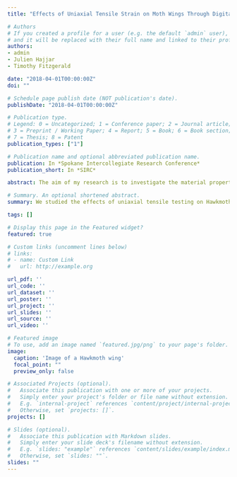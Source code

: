 ```yaml
---
title: "Effects of Uniaxial Tensile Strain on Moth Wings Through Digital Image Correlation"

# Authors
# If you created a profile for a user (e.g. the default `admin` user), write the username (folder name) here 
# and it will be replaced with their full name and linked to their profile.
authors:
- admin
- Julien Hajjar
- Timothy Fitzgerald

date: "2018-04-01T00:00:00Z"
doi: ""

# Schedule page publish date (NOT publication's date).
publishDate: "2018-04-01T00:00:00Z"

# Publication type.
# Legend: 0 = Uncategorized; 1 = Conference paper; 2 = Journal article;
# 3 = Preprint / Working Paper; 4 = Report; 5 = Book; 6 = Book section;
# 7 = Thesis; 8 = Patent
publication_types: ["1"]

# Publication name and optional abbreviated publication name.
publication: In *Spokane Intercollegiate Research Conference*
publication_short: In *SIRC*

abstract: The aim of my research is to investigate the material properties of Hawkmoth wings, specifically the measurement of Young’s Modulus and the Poisson’s ratio for bulk pieces of the wing. This was achieved by raising moths, slicing their wings into strips, and measuring the stress and strains during uniaxial tensile testing. Digital image correlation was used to compute the deformation of the wing under constant strain with greater accuracy. While others have investigated small portions of insect wings, a bulk method is novel. Preliminary results possess attributes similar to the outcomes of previous studies, along with the presence of relaxation. This presentation will discuss my findings about Poisson’s ratio of Hummingbird Hawkmoth wings.

# Summary. An optional shortened abstract.
summary: We studied the effects of uniaxial tensile testing on Hawkmoth wings. Using a high-speed camera, digital image correlation using the patterns on the wings allowed us to measure the Young's Modulus and Poisson's ration across sections of the wings.

tags: []

# Display this page in the Featured widget?
featured: true

# Custom links (uncomment lines below)
# links:
# - name: Custom Link
#   url: http://example.org

url_pdf: ''
url_code: ''
url_dataset: ''
url_poster: ''
url_project: ''
url_slides: ''
url_source: ''
url_video: ''

# Featured image
# To use, add an image named `featured.jpg/png` to your page's folder. 
image:
  caption: 'Image of a Hawkmoth wing'
  focal_point: ""
  preview_only: false

# Associated Projects (optional).
#   Associate this publication with one or more of your projects.
#   Simply enter your project's folder or file name without extension.
#   E.g. `internal-project` references `content/project/internal-project/index.md`.
#   Otherwise, set `projects: []`.
projects: []

# Slides (optional).
#   Associate this publication with Markdown slides.
#   Simply enter your slide deck's filename without extension.
#   E.g. `slides: "example"` references `content/slides/example/index.md`.
#   Otherwise, set `slides: ""`.
slides: ""
---
```

